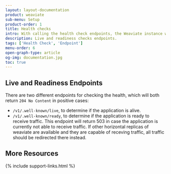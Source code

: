 ```yaml
---
layout: layout-documentation
product: weaviate
sub-menu: Setup
product-order: 1
title: Health checks 
intro: With calling the health check endpoints, the Weaviate instance will let you know if it is alive and/or ready for data exchange.
description: Live and readiness checks endpoints.
tags: ['Health Check', 'Endpoint']
menu-order: 6
open-graph-type: article
og-img: documentation.jpg
toc: true
---
```


## Live and Readiness Endpoints

There are two different endpoints for checking the health, which will both return `204 No Content` in positive cases:
- `/v1/.well-known/live`, to determine if the application is alive.
- `/v1/.well-known/ready`, to determine if the application is ready to receive traffic. This endpoint will return 503 in case the application is currently not able to receive traffic. If other horizontal replicas of weaviate are available and they are capable of receving traffic, all traffic should be redirected there instead.


## More Resources

{% include support-links.html %}